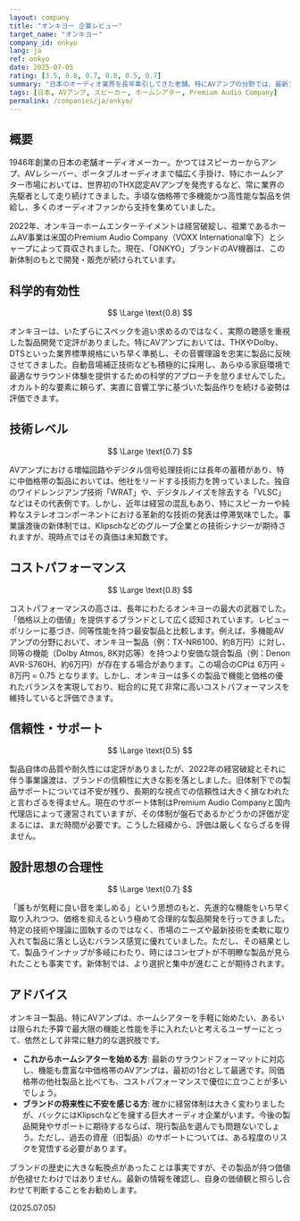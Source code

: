 ```yaml
---
layout: company
title: "オンキヨー 企業レビュー"
target_name: "オンキヨー"
company_id: onkyo
lang: ja
ref: onkyo
date: 2025-07-05
rating: [3.5, 0.8, 0.7, 0.8, 0.5, 0.7]
summary: "日本のオーディオ業界を長年牽引してきた老舗。特にAVアンプの分野では、最新フォーマットへの迅速な対応と高いコストパフォーマンスで市場をリードしてきた。2022年の経営破綻と事業譲渡という大きな転換点を経て、現在はKlipschなどを擁するPremium Audio Company傘下でブランドを継続。伝統の音響技術と新しい資本による今後の展開が注目されるが、過去の栄光と現在の体制変更が評価の分かれ目となるだろう。"
tags: [日本, AVアンプ, スピーカー, ホームシアター, Premium Audio Company]
permalink: /companies/ja/onkyo/
---
```


## 概要

1946年創業の日本の老舗オーディオメーカー。かつてはスピーカーからアンプ、AVレシーバー、ポータブルオーディオまで幅広く手掛け、特にホームシアター市場においては、世界初のTHX認定AVアンプを発売するなど、常に業界の先駆者として走り続けてきました。手頃な価格帯で多機能かつ高性能な製品を供給し、多くのオーディオファンから支持を集めていました。

2022年、オンキヨーホームエンターテイメントは経営破綻し、祖業であるホームAV事業は米国のPremium Audio Company（VOXX International傘下）とシャープによって買収されました。現在、「ONKYO」ブランドのAV機器は、この新体制のもとで開発・販売が続けられています。

## 科学的有効性

$$ \Large \text{0.8} $$

オンキヨーは、いたずらにスペックを追い求めるのではなく、実際の聴感を重視した製品開発で定評がありました。特にAVアンプにおいては、THXやDolby、DTSといった業界標準規格にいち早く準拠し、その音響理論を忠実に製品に反映させてきました。自動音場補正技術なども積極的に採用し、あらゆる家庭環境で最適なサラウンド体験を提供するための科学的アプローチを怠りませんでした。オカルト的な要素に頼らず、実直に音響工学に基づいた製品作りを続ける姿勢は評価できます。

## 技術レベル

$$ \Large \text{0.7} $$

AVアンプにおける増幅回路やデジタル信号処理技術には長年の蓄積があり、特に中価格帯の製品においては、他社をリードする技術力を誇っていました。独自のワイドレンジアンプ技術「WRAT」や、デジタルノイズを除去する「VLSC」などはその代表例です。しかし、近年は経営の混乱もあり、特にスピーカーや純粋なステレオコンポーネントにおける革新的な技術の発表は停滞気味でした。事業譲渡後の新体制では、Klipschなどのグループ企業との技術シナジーが期待されますが、現時点ではその真価は未知数です。

## コストパフォーマンス

$$ \Large \text{0.8} $$

コストパフォーマンスの高さは、長年にわたるオンキヨーの最大の武器でした。「価格以上の価値」を提供するブランドとして広く認知されています。レビューポリシーに基づき、同等性能を持つ最安製品と比較します。例えば、多機能AVアンプの分野において、オンキヨー製品（例：TX-NR6100、約8万円）に対し、同等の機能（Dolby Atmos, 8K対応等）を持つより安価な競合製品（例：Denon AVR-S760H、約6万円）が存在する場合があります。この場合のCPは 6万円 ÷ 8万円 = 0.75 となります。しかし、オンキヨーは多くの製品で機能と価格の優れたバランスを実現しており、総合的に見て非常に高いコストパフォーマンスを維持していると評価できます。

## 信頼性・サポート

$$ \Large \text{0.5} $$

製品自体の品質や耐久性には定評がありましたが、2022年の経営破綻とそれに伴う事業譲渡は、ブランドの信頼性に大きな影を落としました。旧体制下での製品サポートについては不安が残り、長期的な視点での信頼性は大きく損なわれたと言わざるを得ません。現在のサポート体制はPremium Audio Companyと国内代理店によって運営されていますが、その体制が盤石であるかどうかの評価が定まるには、まだ時間が必要です。こうした経緯から、評価は厳しくならざるを得ません。

## 設計思想の合理性

$$ \Large \text{0.7} $$

「誰もが気軽に良い音を楽しめる」という思想のもと、先進的な機能をいち早く取り入れつつ、価格を抑えるという極めて合理的な製品開発を行ってきました。特定の技術や理論に固執するのではなく、市場のニーズや最新技術を柔軟に取り入れて製品に落とし込むバランス感覚に優れていました。ただし、その結果として、製品ラインナップが多岐にわたり、時にはコンセプトが不明瞭な製品が見られたことも事実です。新体制では、より選択と集中が進むことが期待されます。

## アドバイス

オンキヨー製品、特にAVアンプは、ホームシアターを手軽に始めたい、あるいは限られた予算で最大限の機能と性能を手に入れたいと考えるユーザーにとって、依然として非常に魅力的な選択肢です。

- **これからホームシアターを始める方**: 最新のサラウンドフォーマットに対応し、機能も豊富な中価格帯のAVアンプは、最初の1台として最適です。同価格帯の他社製品と比べても、コストパフォーマンスで優位に立つことが多いでしょう。
- **ブランドの将来性に不安を感じる方**: 確かに経営体制は大きく変わりましたが、バックにはKlipschなどを擁する巨大オーディオ企業がいます。今後の製品開発やサポートに期待するならば、現行製品を選んでも問題ないでしょう。ただし、過去の資産（旧製品）のサポートについては、ある程度のリスクを覚悟する必要があります。

ブランドの歴史に大きな転換点があったことは事実ですが、その製品が持つ価値が色褪せたわけではありません。最新の情報を確認し、自身の価値観と照らし合わせて判断することをお勧めします。

(2025.07.05)

